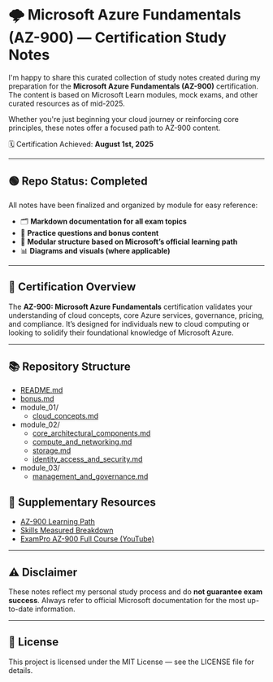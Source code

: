 # 🌩️ Microsoft Azure Fundamentals (AZ-900) — Certification Study Notes

I'm happy to share this curated collection of study notes created during my preparation for the **Microsoft Azure Fundamentals (AZ-900)** certification. The content is based on Microsoft Learn modules, mock exams, and other curated resources as of mid-2025.

Whether you're just beginning your cloud journey or reinforcing core principles, these notes offer a focused path to AZ-900 content.

🗓️ Certification Achieved: **August 1st, 2025**

---

## 🟢 **Repo Status: Completed**

All notes have been finalized and organized by module for easy reference:

- 🗂️ **Markdown documentation for all exam topics**
- 🎯 **Practice questions and bonus content**
- 📁 **Modular structure based on Microsoft’s official learning path**
- 📊 **Diagrams and visuals (where applicable)**

---

## 🎯 Certification Overview

The **AZ-900: Microsoft Azure Fundamentals** certification validates your understanding of cloud concepts, core Azure services, governance, pricing, and compliance. It’s designed for individuals new to cloud computing or looking to solidify their foundational knowledge of Microsoft Azure.

---

## 📚 Repository Structure

- [README.md](https://github.com/h-urena/az-900/blob/main/README.md)  
- [bonus.md](https://github.com/h-urena/az-900/blob/main/bonus.md)  
- module_01/
  - [cloud_concepts.md](https://github.com/h-urena/az-900/blob/main/module_01/cloud_concepts.md)  
- module_02/
  - [core_architectural_components.md](https://github.com/h-urena/az-900/blob/main/module_02/core_architectural_components.md)  
  - [compute_and_networking.md](https://github.com/h-urena/az-900/blob/main/module_02/compute_and_networking.md)  
  - [storage.md](https://github.com/h-urena/az-900/blob/main/module_02/storage.md)  
  - [identity_access_and_security.md](https://github.com/h-urena/az-900/blob/main/module_02/identity_access_and_security.md)  
- module_03/
  - [management_and_governance.md](https://github.com/h-urena/az-900/blob/main/module_03/management_and_governance.md)  

## 🔧 Supplementary Resources

- [AZ-900 Learning Path](https://learn.microsoft.com/en-us/credentials/certifications/resources/study-guides/az-900)
- [Skills Measured Breakdown](https://learn.microsoft.com/en-us/certifications/exams/az-900/#skills-measured)
- [ExamPro AZ-900 Full Course (YouTube)](https://www.youtube.com/watch?v=NKEFWyqJ5XA)

---

## ⚠️ Disclaimer

These notes reflect my personal study process and do **not guarantee exam success**. Always refer to official Microsoft documentation for the most up-to-date information.

---

## 📜 License

This project is licensed under the MIT License — see the LICENSE file for details.
